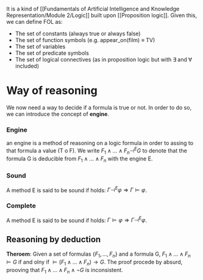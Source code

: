 It is a kind of [[Fundamentals of Artificial Intelligence and Knowledge Representation/Module 2/Logic]] built upon [[Proposition logic]].
Given this, we can define FOL as: 
- The set of constants (always true or always false)
- The set of function symbols (e.g. appear_on(film) $\equiv$ TV)
- The set of variables 
- The set of predicate symbols
- The set of logical connectives (as in proposition logic but with $\exists \; \text{and} \; \forall$ included)

# Way of reasoning

We now need a way to decide if a formula is true or not. In order to do so, we can introduce the concept of __engine__.

### Engine
an engine is a method of reasoning on a logic formula in order to assing to that formula a value (T o F).
We write $F_1 \wedge \dots \wedge F_n \dashv^E G$ to denote that the formula G is deducible from $F_1 \wedge \dots \wedge F_n$ with the engine E.

### Sound
A method E is said to be sound if holds: $\Gamma \dashv^E \varphi \Rightarrow \Gamma \models \varphi$.

### Complete
A method E is said to be sound if holds: $\Gamma \models \varphi  \Rightarrow \Gamma \dashv^E \varphi$.

## Reasoning by deduction

__Theroem__: Given a set of formulas $\{F_1, \dots, F_n\}$ and a formula G, $F_1 \wedge \dots \wedge F_n \models G$ if and olny if $\models (F_1 \wedge \dots \wedge F_n) \rightarrow G$.
The proof procede by absurd, prooving that  $F_1 \wedge \dots \wedge F_n \wedge \neg G$ is inconsistent.